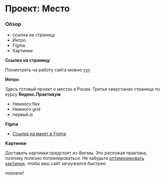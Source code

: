 # Проект: Место

### Обзор

* ссылка на страницу
* Интро
* Figma
* Картинки

**Ссылка на страницу**

Посмотреть на работу сайта можно [тут](https://svetoniy.github.io/mesto/index.html)

**Интро**

Здесь готовый проект о местах в Росии.
Третья сверстаная страница по курсу __Яндекс.Практикум__

* Немного flex
* Немного grid
* первый js

**Figma**

* [Ссылка на макет в Figma](https://www.figma.com/file/2cn9N9jSkmxD84oJik7xL7/JavaScript.-Sprint-4?node-id=0%3A1)

**Картинки**

Доставать картинки предстоит из Фигмы. Это расхожая практика, поэтому полезно потренироваться.
Не забудьте [оптимизировать картинки](https://tinypng.com/), чтобы ваш сайт загружался быстрее.

поехали!
